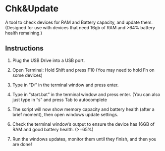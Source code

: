 # Chk&Update
A tool to check devices for RAM and Battery capacity, and update them. (Designed for use with devices that need 16gb of RAM and >64% battery health remaining.)

## Instructions
1. Plug the USB Drive into a USB port.

2. Open Terminal: Hold Shift and press F10 (You may need to hold Fn on some devices)

3. Type in “D:” in the terminal window and press enter.

4. Type in “start.bat” in the terminal window and press enter. (You can also just type in “s” and press Tab to autocomplete

5. The script will now show memory capacity and battery health (after a brief moment), then open windows update settings.

6. Check the terminal window’s output to ensure the device has 16GB of RAM and good battery health. (>=65%)

7. Run the windows updates, monitor them until they finish, and then you are done!
